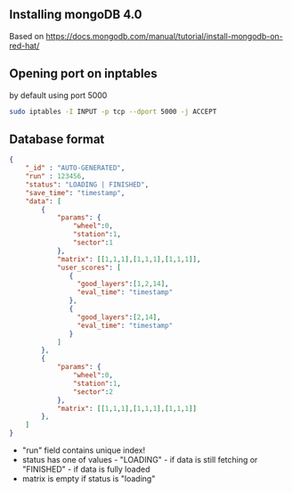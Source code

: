 ## Installing mongoDB 4.0

Based on https://docs.mongodb.com/manual/tutorial/install-mongodb-on-red-hat/

## Opening port on inptables

by default using port 5000

```bash
sudo iptables -I INPUT -p tcp --dport 5000 -j ACCEPT
```

## Database format

```json
{  
    "_id" : "AUTO-GENERATED",
    "run" : 123456,
    "status": "LOADING | FINISHED",
    "save_time": "timestamp",
    "data": [
        {
            "params": {
                "wheel":0,
                "station":1,
                "sector":1
            },
            "matrix": [[1,1,1],[1,1,1],[1,1,1]],
            "user_scores": [
               {
                 "good_layers":[1,2,14],
                 "eval_time": "timestamp"
               },
               {
                 "good_layers":[2,14],
                 "eval_time": "timestamp"
               }
            ]
        },
        {
            "params": {
                "wheel":0,
                "station":1,
                "sector":2
            },
            "matrix": [[1,1,1],[1,1,1],[1,1,1]]
        },
    ]
}
```

* "run" field contains unique index!
* status has one of values - "LOADING" - if data is still fetching or "FINISHED" - if data is fully loaded
* matrix is empty if status is "loading"